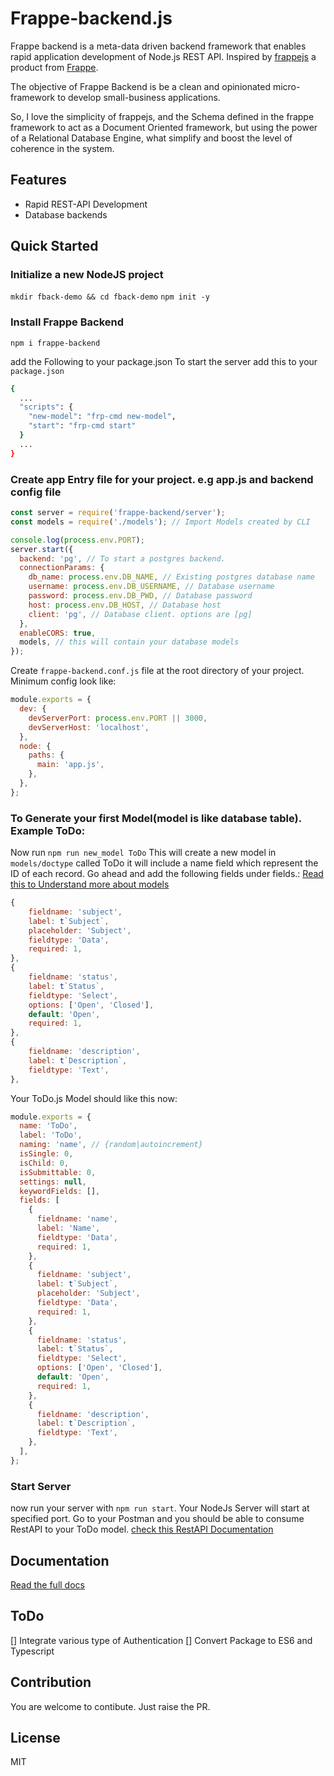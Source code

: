 # Frappe-backend.js

Frappe backend is a meta-data driven backend framework that enables rapid application development of Node.js REST API.
Inspired by [frappejs](https://github.com/frappe/frappejs) a product from [Frappe](https://frappeframework.com).

The objective of Frappe Backend is be a clean and opinionated micro-framework to develop small-business applications.

So, I love the simplicity of frappejs, and the Schema defined in the frappe framework to act as a Document Oriented framework, but using the power of a Relational Database Engine, what simplify and boost the level of coherence in the system.

## Features

- Rapid REST-API Development
- Database backends

## Quick Started

### Initialize a new NodeJS project

`mkdir fback-demo && cd fback-demo`
`npm init -y`

### Install Frappe Backend

`npm i frappe-backend`

add the Following to your package.json
To start the server add this to your `package.json`

```bash
{
  ...
  "scripts": {
	"new-model": "frp-cmd new-model",
    "start": "frp-cmd start"
  }
  ...
}
```

### Create app Entry file for your project. e.g app.js and backend config file

```js
const server = require('frappe-backend/server');
const models = require('./models'); // Import Models created by CLI

console.log(process.env.PORT);
server.start({
  backend: 'pg', // To start a postgres backend.
  connectionParams: {
    db_name: process.env.DB_NAME, // Existing postgres database name
    username: process.env.DB_USERNAME, // Database username
    password: process.env.DB_PWD, // Database password
    host: process.env.DB_HOST, // Database host
    client: 'pg', // Database client. options are [pg]
  },
  enableCORS: true,
  models, // this will contain your database models
});
```

Create `frappe-backend.conf.js` file at the root directory of your project. Minimum config look like:

```js
module.exports = {
  dev: {
    devServerPort: process.env.PORT || 3000,
    devServerHost: 'localhost',
  },
  node: {
    paths: {
      main: 'app.js',
    },
  },
};
```

### To Generate your first Model(model is like database table). Example ToDo:

Now run  `npm run new_model ToDo`
This will create a new model in `models/doctype` called ToDo
it will include a name field which represent the ID of each record. Go ahead and add the following fields under fields.:
[Read this to Understand more about models](docs/models/index.md)

```js
{
	fieldname: 'subject',
	label: t`Subject`,
	placeholder: 'Subject',
	fieldtype: 'Data',
	required: 1,
},
{
	fieldname: 'status',
	label: t`Status`,
	fieldtype: 'Select',
	options: ['Open', 'Closed'],
	default: 'Open',
	required: 1,
},
{
	fieldname: 'description',
	label: t`Description`,
	fieldtype: 'Text',
},
```

Your ToDo.js Model should like this now:

```js
module.exports = {
  name: 'ToDo',
  label: 'ToDo',
  naming: 'name', // {random|autoincrement}
  isSingle: 0,
  isChild: 0,
  isSubmittable: 0,
  settings: null,
  keywordFields: [],
  fields: [
    {
      fieldname: 'name',
      label: 'Name',
      fieldtype: 'Data',
      required: 1,
    },
    {
      fieldname: 'subject',
      label: t`Subject`,
      placeholder: 'Subject',
      fieldtype: 'Data',
      required: 1,
    },
    {
      fieldname: 'status',
      label: t`Status`,
      fieldtype: 'Select',
      options: ['Open', 'Closed'],
      default: 'Open',
      required: 1,
    },
    {
      fieldname: 'description',
      label: t`Description`,
      fieldtype: 'Text',
    },
  ],
};
```

### Start Server

now run your server with `npm run start`. Your NodeJs Server will start at specified port.
Go to your Postman and you should be able to consume RestAPI to your ToDo model.
[check this RestAPI Documentation](docs/server/rest.md)

## Documentation

[Read the full docs](docs/index.md)

## ToDo

[] Integrate various type of Authentication
[] Convert Package to ES6 and Typescript

## Contribution

You are welcome to contibute. Just raise the PR.

## License

MIT
